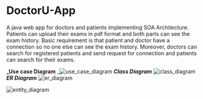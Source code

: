 # DoctorU-App
A java web app for doctors and patients implementing SOA Architecture. Patients can upload their exams in pdf format and both parts can see the exam history. Basic requirement is that patient and doctor have a connection so no one else can see the exam history. Moreover, doctors can search for registered patients and send request for connection and patients can search for their exams.

**_Use case Diagram**
_![use_case_diagram](https://user-images.githubusercontent.com/22822384/200935684-e011efca-85cc-4cd1-9f14-a79b4c10ac38.png)
**_Class Diagram_**
![class_diagram](https://user-images.githubusercontent.com/22822384/200935709-9503fcf9-45c2-470c-a44d-e132cc878f19.png)
**_ER Diagram_**
![er_diagram](https://user-images.githubusercontent.com/22822384/200935724-5d1fc4c1-0acb-4600-a48b-06f40d403973.png)

![entity_diagram](https://user-images.githubusercontent.com/22822384/200935729-ef6392fb-1694-4093-8b50-6651f2f90cb2.png)
